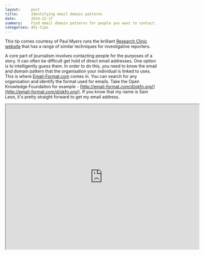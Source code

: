 ```yaml
---
layout:     post
title:      Identifying email domain patterns
date:       2014-12-17
summary:	Find email domain patterns for people you want to contact. 
categories: ddj-tips
---
```

This tip comes courtesy of Paul Myers runs the brilliant [Research Clinic website](http://researchclinic.net/) that has a range of similar techniques for investigative reporters.

A core part of journalism involves contacting people for the purposes of a story. It can often be difficult get hold of direct email addresses. One option is to intelligently guess them. In order to do this, you need to know the email and domain pattern that the organisation your individual is linked to uses. This is where [Email-Format.com](http://email-format.com/) comes in. You can search for any organisation and identify the format used for emails. Take the Open Knowledge Foundaiton for example - [http://email-format.com/d/okfn.org/](http://email-format.com/d/okfn.org/). If you know that my name is Sam Leon, it's pretty straight forward to get my email address.

<iframe src="https://docs.google.com/file/d/0B3m0VSUa2b5mLUxlUFdxSVB0aVk/preview" width="640" height="480"></iframe>


